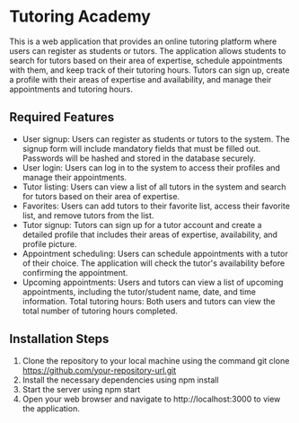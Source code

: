 # Tutoring Academy

This is a web application that provides an online tutoring platform where users can register as students or tutors. The application allows students to search for tutors based on their area of expertise, schedule appointments with them, and keep track of their tutoring hours. Tutors can sign up, create a profile with their areas of expertise and availability, and manage their appointments and tutoring hours.

## Required Features
* User signup: Users can register as students or tutors to the system. The signup form will include mandatory fields that must be filled out. Passwords will be hashed and stored in the database securely.
* User login: Users can log in to the system to access their profiles and manage their appointments.
* Tutor listing: Users can view a list of all tutors in the system and search for tutors based on their area of expertise.
* Favorites: Users can add tutors to their favorite list, access their favorite list, and remove tutors from the list.
* Tutor signup: Tutors can sign up for a tutor account and create a detailed profile that includes their areas of expertise, availability, and profile picture.
* Appointment scheduling: Users can schedule appointments with a tutor of their choice. The application will check the tutor's availability before confirming the appointment.
* Upcoming appointments: Users and tutors can view a list of upcoming appointments, including the tutor/student name, date, and time information.
Total tutoring hours: Both users and tutors can view the total number of tutoring hours completed.

## Installation Steps
1. Clone the repository to your local machine using the command git clone https://github.com/your-repository-url.git
2. Install the necessary dependencies using npm install
3. Start the server using npm start
4. Open your web browser and navigate to http://localhost:3000 to view the application.
